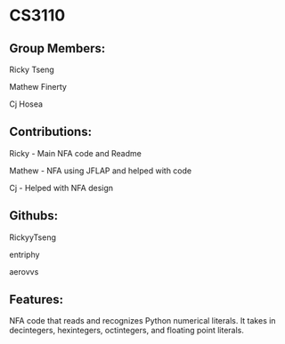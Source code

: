 # CS3110
Group Members:
--------------
Ricky Tseng

Mathew Finerty

Cj Hosea

Contributions:
--------------
Ricky - Main NFA code and Readme

Mathew - NFA using JFLAP and helped with code

Cj - Helped with NFA design

Githubs:
--------
RickyyTseng

entriphy

aerovvs

Features:
---------
NFA code that reads and recognizes Python numerical literals. It takes in decintegers, hexintegers, octintegers, and floating point literals. 
